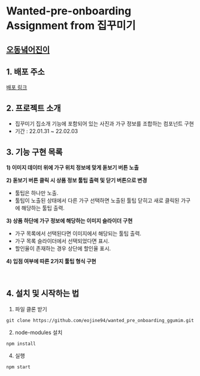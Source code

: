 # Wanted-pre-onboarding Assignment from 집꾸미기

## [오동녘어진이](https://github.com/eojine94)

## 1. 배포 주소

[배포 링크](https://ggumim-assignment.herokuapp.com)

## 2. 프로젝트 소개

- 집꾸미기 집소개 기능에 포함되어 있는 사진과 가구 정보를 조합하는 컴포넌트 구현
- 기간 : 22.01.31 ~ 22.02.03

## 3. 기능 구현 목록

**1) 이미지 데이터 위에 가구 위치 정보에 맞게 돋보기 버튼 노출**

**2) 돋보기 버튼 클릭 시 상품 정보 툴팁 출력 및 닫기 버튼으로 변경**

- 툴팁은 하나만 노출.
- 툴팁이 노출된 상태에서 다른 가구 선택하면 노출된 툴팁 닫히고 새로 클릭된 가구에 해당하는 툴팁 출력.

**3) 상품 하단에 가구 정보에 해당하는 이미지 슬라이더 구현**

- 가구 목록에서 선택된다면 이미지에서 해당되는 툴팁 출력.
- 가구 목록 슬라이더에서 선택되었다면 표시.
- 할인율이 존재하는 경우 상단에 할인율 표시.

**4) 입점 여부에 따른 2가지 툴팁 형식 구현**

<br>

## 4. 설치 및 시작하는 법

1. 파일 클론 받기

```
git clone https://github.com/eojine94/wanted_pre_onboarding_ggumim.git
```

2. node-modules 설치

```
npm install
```

4. 실행

```
npm start
```
